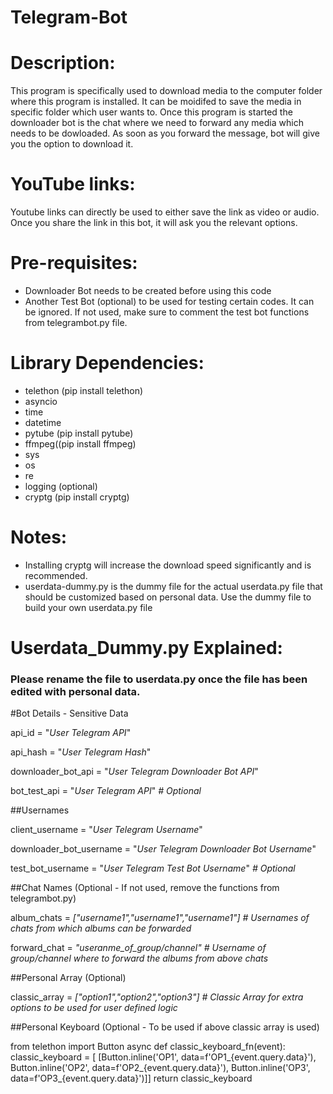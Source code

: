 # Telegram-Bot

# Description:
This program is specifically used to download media to the computer folder where this program is installed. It can be moidifed to save the media in specific folder which user wants to.
Once this program is started the downloader bot is the chat where we need to forward any media which needs to be dowloaded. As soon as you forward the message, bot will give you the option to download it.

# YouTube links:
Youtube links can directly be used to either save the link as video or audio. Once you share the link in this bot, it will ask you the relevant options.

# Pre-requisites:
- Downloader Bot needs to be created before using this code
- Another Test Bot (optional) to be used for testing certain codes. It can be ignored. If not used, make sure to comment the test bot functions from telegrambot.py file.

# Library Dependencies: 
- telethon (pip install telethon)
- asyncio
- time
- datetime
- pytube (pip install pytube)
- ffmpeg((pip install ffmpeg)
- sys
- os
- re
- logging (optional)
- cryptg (pip install cryptg)

# Notes: 

- Installing cryptg will increase the download speed significantly and is recommended.
- userdata-dummy.py is the dummy file for the actual userdata.py file that should be customized based on personal data. Use the dummy file to build your own userdata.py file

# Userdata_Dummy.py Explained:

### Please rename the file to userdata.py once the file has been edited with personal data.

#Bot Details - Sensitive Data

api_id = "_User Telegram API_"

api_hash = "_User Telegram Hash_"

downloader_bot_api = "_User Telegram Downloader Bot API_" 

bot_test_api = "_User Telegram API_" _# Optional_

##Usernames

client_username = "_User Telegram Username_"

downloader_bot_username = "_User Telegram Downloader Bot Username_"

test_bot_username = "_User Telegram Test Bot Username_" _# Optional_

##Chat Names (Optional - If not used, remove the functions from telegrambot.py) 

album_chats = _["username1","username1","username1"]  # Usernames of chats from which albums can be forwarded_

forward_chat = _"useranme_of_group/channel"  # Username of group/channel where to forward the albums from above chats_


##Personal Array (Optional)

classic_array = _["option1","option2","option3"]  # Classic Array for extra options to be used for user defined logic_

##Personal Keyboard (Optional - To be used if above classic array is used)

from telethon import Button
async def classic_keyboard_fn(event):
    classic_keyboard = [
        [Button.inline('OP1', data=f'OP1_{event.query.data}'), Button.inline('OP2', data=f'OP2_{event.query.data}'),
         Button.inline('OP3', data=f'OP3_{event.query.data}')]]
    return classic_keyboard
    
   
